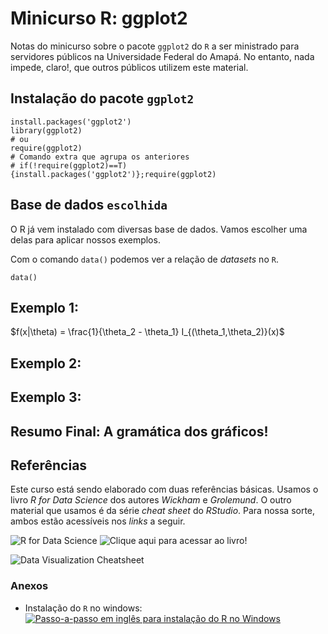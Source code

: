 # Minicurso R: ggplot2

Notas do minicurso sobre o pacote `ggplot2` do `R` a ser ministrado para servidores públicos na Universidade Federal do Amapá. No entanto, nada impede, claro!, que outros públicos utilizem este material.

## Instalação do pacote `ggplot2`
```{r setup, echo=T}
install.packages('ggplot2')
library(ggplot2)
# ou
require(ggplot2)
# Comando extra que agrupa os anteriores
# if(!require(ggplot2)==T){install.packages('ggplot2')};require(ggplot2)

```

## Base de dados `escolhida`
O R já vem instalado com diversas base de dados. Vamos escolher uma delas para aplicar nossos exemplos.

Com o comando `data()` podemos ver a relação de *datasets* no `R`.
```{r }
data()
```

## Exemplo 1: 
$f(x|\theta) = \frac{1}{\theta_2 - \theta_1} I_{(\theta_1,\theta_2)}(x)$

## Exemplo 2: 

## Exemplo 3: 

## Resumo Final: A gramática dos gráficos!

## Referências
Este curso está sendo elaborado com duas referências básicas. Usamos o livro *R for Data Science* dos autores *Wickham* e *Grolemund*. O outro material que usamos é da série *cheat sheet* do *RStudio*. Para nossa sorte, ambos estão acessíveis nos *links* a seguir.

![R for Data Science](https://d33wubrfki0l68.cloudfront.net/b88ef926a004b0fce72b2526b0b5c4413666a4cb/24a30/cover.png)
![Clique aqui para acessar ao livro!](https://r4ds.had.co.nz/)


![Data Visualization Cheatsheet](https://d33wubrfki0l68.cloudfront.net/21d683072b0c21cbd9b41fc0e37a587ad26b9525/cbf41/wp-content/uploads/2018/08/data-visualization-2.1.png)


### Anexos
- Instalação do `R` no windows: [![Passo-a-passo em inglês para instalação do R no Windows](http://img.youtube.com/vi/ZoPJGmpYJzw/0.jpg)](http://www.youtube.com/watch?v=ZoPJGmpYJzw "Como instalar o R no Windows")
